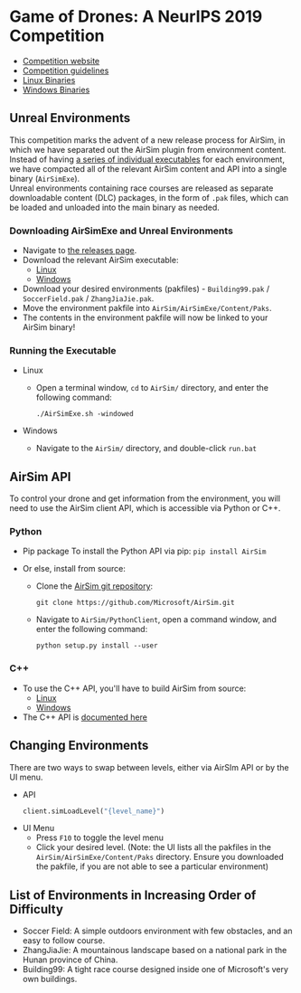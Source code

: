 # Game of Drones: A NeurIPS 2019 Competition
- [Competition website](https://www.microsoft.com/en-us/research/academic-program/game-of-drones-competition-at-neurips-2019/)
- [Competition guidelines](https://github.com/microsoft/AirSim-NeurIPS2019-Drone-Racing/blob/master/docs/competition_guidelines.md)
- [Linux Binaries](https://github.com/microsoft/AirSim-NeurIPS2019-Drone-Racing/releases/tag/v0.0-linux)
- [Windows Binaries](https://github.com/microsoft/AirSim-NeurIPS2019-Drone-Racing/releases/tag/v0.0-windows)

## Unreal Environments
This competition marks the advent of a new release process for AirSim, in which we have separated out the AirSim plugin from environment content.    
Instead of having [a series of individual executables](https://github.com/microsoft/AirSim/releases/tag/v.1.2.2) for each environment, we have compacted all of the relevant AirSim content and API into a single binary (`AirSimExe`).    
Unreal environments containing race courses are released as separate downloadable content (DLC) packages, in the form of `.pak` files, which can be loaded and unloaded into the main binary as needed.    

### Downloading AirSimExe and Unreal Environments 
- Navigate to [the releases page](https://github.com/microsoft/AirSim-NeurIPS2019-Drone-Racing/releases).
- Download the relevant AirSim executable:
	- [Linux](https://github.com/microsoft/AirSim-NeurIPS2019-Drone-Racing/releases/download/v0.0-linux/AirSim-Linux.tar.gz)
	- [Windows](https://github.com/microsoft/AirSim-NeurIPS2019-Drone-Racing/releases/download/v0.0-windows/AirSim-Windows.zip)
- Download your desired environments (pakfiles) - `Building99.pak` / ` SoccerField.pak` / `ZhangJiaJie.pak`.
- Move the environment pakfile into `AirSim/AirSimExe/Content/Paks`. 
- The contents in the environment pakfile will now be linked to your AirSim binary!

### Running the Executable

- Linux
	- Open a terminal window, `cd` to `AirSim/` directory, and enter the following command:
		```
		./AirSimExe.sh -windowed
		```

- Windows
	- Navigate to the `AirSim/` directory, and double-click `run.bat`


## AirSim API
To control your drone and get information from the environment, you will need to use the AirSim client API, which is accessible via Python or C++.

### Python
- Pip package
	To install the Python API via pip:
		```
		pip install AirSim
		```

- Or else, install from source: 
	- Clone the [AirSim git repository](https://github.com/Microsoft/AirSim):
		```
		git clone https://github.com/Microsoft/AirSim.git
		```
	- Navigate to `AirSim/PythonClient`, open a command window, and enter the following command: 
		```
		python setup.py install --user
		```

### C++
- To use the C++ API, you'll have to build AirSim from source:
	- [Linux](https://microsoft.github.io/AirSim/docs/build_linux/)
	- [Windows](https://microsoft.github.io/AirSim/docs/build_windows/)
- The C++ API is [documented here](https://microsoft.github.io/AirSim/docs/apis_cpp/) 

## Changing Environments
There are two ways to swap between levels, either via AirSIm API or by the UI menu.
- API 
	```python
	client.simLoadLevel("{level_name}")
	```
- UI Menu
	- Press `F10` to toggle the level menu
	- Click your desired level. (Note: the UI lists all the pakfiles in the `AirSim/AirSimExe/Content/Paks` directory. Ensure you downloaded the pakfile, if you are not able to see a particular environment)

## List of Environments in Increasing Order of Difficulty 
- Soccer Field: A simple outdoors environment with few obstacles, and an easy to follow course.
- ZhangJiaJie: A mountainous landscape based on a national park in the Hunan province of China.
- Building99: A tight race course designed inside one of Microsoft's very own buildings.